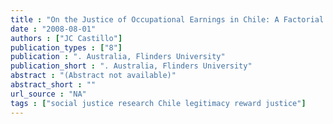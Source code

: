 ```yaml
---
title : "On the Justice of Occupational Earnings in Chile: A Factorial Survey Analysis"
date : "2008-08-01"
authors : ["JC Castillo"]
publication_types : ["8"]
publication : ". Australia, Flinders University"
publication_short : ". Australia, Flinders University"
abstract : "(Abstract not available)"
abstract_short : ""
url_source : "NA"
tags : ["social justice research Chile legitimacy reward justice"]
---
```

